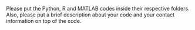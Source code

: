 Please put the Python, R and MATLAB codes inside their respective folders. Also, please put a brief description about your code and your contact information on top of the code. 
